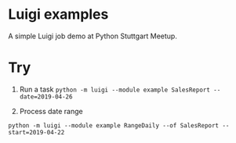 # Luigi examples

A simple Luigi job demo at Python Stuttgart Meetup.


# Try

1. Run a task
`python -m luigi --module example SalesReport --date=2019-04-26`

2. Process date range

`python -m luigi --module example RangeDaily --of SalesReport --start=2019-04-22`
